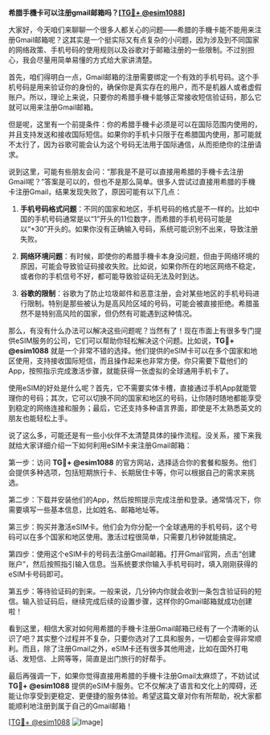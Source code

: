 **希腊手機卡可以注册gmail邮箱吗？[[TG💪+ @esim1088](https://t.me/s/esim1088)]**

大家好，今天咱们来聊聊一个很多人都关心的问题——希腊的手機卡能不能用来注册Gmail邮箱呢？这其实是一个挺实际又有点复杂的小问题，因为涉及到不同国家的网络政策、手机号码的使用规则以及谷歌对于邮箱注册的一些限制。不过别担心，我会尽量用简单易懂的方式给大家讲清楚。

首先，咱们得明白一点，Gmail邮箱的注册需要绑定一个有效的手机号码。这个手机号码是用来验证你的身份的，确保你是真实存在的用户，而不是机器人或者虚假账户。所以，理论上来说，只要你的希腊手機卡能够正常接收短信验证码，那么它就可以用来注册Gmail邮箱。

但是呢，这里有一个前提条件：你的希腊手機卡必须是可以在国际范围内使用的，并且支持发送和接收国际短信。如果你的手机卡只限于在希腊国内使用，那可能就不太行了，因为谷歌可能会认为这个号码无法用于国际通信，从而拒绝你的注册请求。

说到这里，可能有些朋友会问：“那我是不是可以直接用希腊的手機卡去注册Gmail呢？”答案是可以的，但也不是那么简单。很多人尝试过直接用希腊的手機卡注册Gmail，结果发现失败了，原因可能有以下几点：

1. **手机号码格式问题**：不同的国家和地区，手机号码的格式是不一样的。比如中国的手机号码通常是以“1”开头的11位数字，而希腊的手机号码可能是以“+30”开头的。如果你没有正确输入号码，系统可能识别不出来，导致注册失败。

2. **网络环境问题**：有时候，即使你的希腊手機卡本身没问题，但由于网络环境的原因，可能会导致验证码接收失败。比如说，如果你所在的地区网络不稳定，或者你的手机信号不好，都可能导致验证码无法及时到达。

3. **谷歌的限制**：谷歌为了防止垃圾邮件和恶意注册，会对某些地区的手机号码进行限制。特别是那些被认为是高风险区域的号码，可能会被直接拒绝。希腊虽然不是特别高风险的国家，但仍然有可能遇到这种情况。

那么，有没有什么办法可以解决这些问题呢？当然有了！现在市面上有很多专门提供eSIM服务的公司，它们可以帮助你轻松解决这个问题。比如说，**TG💪+ @esim1088** 就是一个非常不错的选择。他们提供的eSIM卡可以在多个国家和地区使用，支持接收国际短信，而且操作起来也非常方便。你只需要下载他们的App，按照指示完成激活步骤，就能获得一张虚拟的全球通用手机卡了。

使用eSIM的好处是什么呢？首先，它不需要实体卡槽，直接通过手机App就能管理你的号码；其次，它可以切换不同的国家和地区的号码，让你随时随地都能享受到稳定的网络连接和服务；最后，它还支持多种语言界面，即使是不太熟悉英文的朋友也能轻松上手。

说了这么多，可能还是有一些小伙伴不太清楚具体的操作流程。没关系，接下来我就给大家详细介绍一下如何利用eSIM卡来注册Gmail邮箱：

第一步：访问 **TG💪+ @esim1088** 的官方网站，选择适合你的套餐和服务。他们会提供多种选项，包括短期旅行卡、长期居住卡等，你可以根据自己的需求来挑选。

第二步：下载并安装他们的App，然后按照提示完成注册和登录。通常情况下，你需要填写一些基本信息，比如姓名、邮箱地址等。

第三步：购买并激活eSIM卡。他们会为你分配一个全球通用的手机号码，这个号码可以在多个国家和地区使用。激活过程很简单，只需要几秒钟就能搞定。

第四步：使用这个eSIM卡的号码去注册Gmail邮箱。打开Gmail官网，点击“创建账户”，然后按照指引输入信息。当系统要求你输入手机号码时，填入刚刚获得的eSIM卡号码即可。

第五步：等待验证码的到来。一般来说，几分钟内你就会收到一条包含验证码的短信。输入验证码后，继续完成后续的设置步骤，这样你的Gmail邮箱就成功创建啦！

看到这里，相信大家对如何用希腊的手機卡注册Gmail邮箱已经有了一个清晰的认识了吧？其实整个过程并不复杂，只要你选对了工具和服务，一切都会变得非常顺利。而且，除了注册Gmail之外，eSIM卡还有很多其他用途，比如在国外打电话、发短信、上网等等，简直是出门旅行的好帮手。

最后再强调一下，如果你觉得直接用希腊的手機卡注册Gmail太麻烦了，不妨试试 **TG💪+ @esim1088** 提供的eSIM卡服务。它不仅解决了语言和文化上的障碍，还能让你享受到更稳定、更便捷的服务体验。希望这篇文章对你有所帮助，祝大家都能顺利地注册到属于自己的Gmail邮箱！

[[TG💪+ @esim1088](https://t.me/s/esim1088) ![Image](https://i.postimg.cc/4NQfJmqS/Snipaste-2025-05-13-00-14-12.png)]